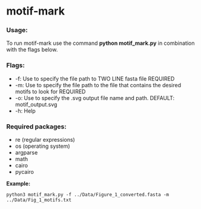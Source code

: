 # motif-mark

### Usage:
To run motif-mark use the command **python motif_mark.py** in combination with the flags below.


### Flags:
* -f: Use to specify the file path to TWO LINE fasta file  REQUIRED
* -m: Use to specify the file path to the file that contains the desired motifs to look for REQUIRED
* -o: Use to specify the .svg output file name and path.  DEFAULT: motif_output.svg
* -h: Help

### Required packages:
* re (regular expressions)
* os (operating system)
* argparse
* math
* cairo
* pycairo

**Example:**
```
python3 motif_mark.py -f ../Data/Figure_1_converted.fasta -m ../Data/Fig_1_motifs.txt
```

